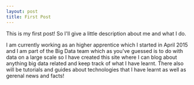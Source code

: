 ```yaml
---
layout: post
title: First Post
---
```


This is my first post! So I'll give a little description about me and what I do.

I am currently working as an higher apprentice which I started in April 2015 and I am part of the Big Data team which as you've guessed is to do with data on a large scale so I have created this site where I can blog about anything big data related and keep track of what I have learnt. There also will be tutorials and guides about technologies that I have learnt as well as gerenal news and facts! 



